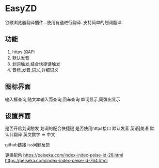 # EasyZD
谷歌浏览器翻译插件...使用有道进行翻译.
支持简单的划词翻译.


## 功能
1. https 的API
2. 默认发音
3. 划词触发,结合快捷键触发
4. 音标,发音,词义,详细词义


## 图标界面
输入框查询,随文本输入而查询,回车查询
单词显示,同弹出显示


## 设置界面
是否开启划词触发
  划词的配合快捷键
是否使用https接口
默认发音 英语|美语
默认只翻译 英文数字 => 中文

github链接
iss问题反馈

更换配色
https://peiseka.com/index-index-peise-id-26.html
https://peiseka.com/index-index-peise-id-764.html
